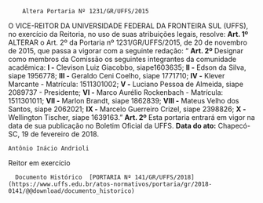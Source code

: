         Altera Portaria Nº 1231/GR/UFFS/2015  

 O VICE-REITOR DA UNIVERSIDADE FEDERAL DA FRONTEIRA SUL (UFFS), no exercício da Reitoria, no uso de suas atribuições legais, resolve:   **Art. 1º** ALTERAR o Art. 2º da Portaria nº 1231/GR/UFFS/2015, de 20 de novembro de 2015, que passa a vigorar com a seguinte redação:   “ **Art. 2º** Designar como membros da Comissão os seguintes integrantes da comunidade acadêmica: **I -** Clevison Luiz Giacobbo, siape1603635; **II -** Edson da Silva, siape 1956778; **III -** Geraldo Ceni Coelho, siape 1771710; **IV -** Klever Marcante - Matrícula: 1511301002; **V -** Luciano Pessoa de Almeida, siape 2089737 - Presidente; **VI -** Marco Aurélio Rockenbach - Matrícula: 1511301011; **VII -** Marlon Brandt, siape 1862839; **VIII -** Mateus Velho dos Santos, siape 2062021; **IX -** Marcelo Guerreiro Crizel, siape 2398826; **X -** Wellington Tischer, siape 1639163.”   **Art. 2º** Esta portaria entrará em vigor na data de sua publicação no Boletim Oficial da UFFS.      **Data do ato:** Chapecó-SC, 19 de fevereiro de 2018.   
 

    Antônio Inácio Andrioli   
 Reitor em exercício 

      Documento Histórico  [PORTARIA Nº 141/GR/UFFS/2018](https://www.uffs.edu.br/atos-normativos/portaria/gr/2018-0141/@@download/documento_historico)     
      